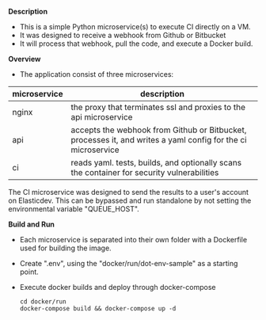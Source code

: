 **Description**

 - This is a simple Python microservice(s) to execute CI directly on a VM. 
 - It was designed to receive a webhook from Github or Bitbucket
 - It will process that webhook, pull the code, and execute a Docker build.

**Overview**

 - The application consist of three microservices: 

| microservice      | description                            
| ------------- | -------------------------------------- 
| nginx      | the proxy that terminates ssl and proxies to the api microservice
| api      | accepts the webhook from Github or Bitbucket, processes it, and writes a yaml config for the ci microservice
| ci        | reads yaml. tests, builds, and optionally scans the container for security vulnerabilities

The CI microservice was designed to send the results to a user's account on Elasticdev.  This can be bypassed and run standalone by not setting the environmental variable "QUEUE_HOST".

**Build and Run**

  - Each microservice is separated into their own folder with a Dockerfile used for building the image.
  - Create ".env", using the "docker/run/dot-env-sample" as a starting point.
  - Execute docker builds and deploy through docker-compose

    ```
    cd docker/run
    docker-compose build && docker-compose up -d
    ```
